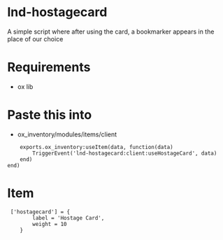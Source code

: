 # lnd-hostagecard
A simple script where after using the card, a bookmarker appears in the place of our choice

# Requirements
- ox lib

# Paste this into
- ox_inventory/modules/items/client

```Item('hostagecard', function(data, slot)
    exports.ox_inventory:useItem(data, function(data)
        TriggerEvent('lnd-hostagecard:client:useHostageCard', data)
    end)
end)
```

# Item

```
 ['hostagecard'] = {
        label = 'Hostage Card',
        weight = 10
    }
```

